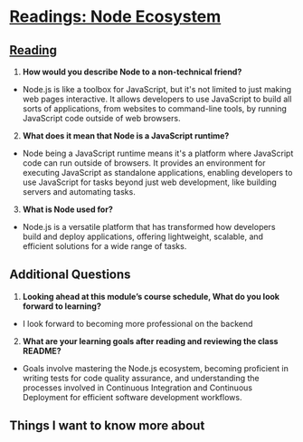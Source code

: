 # [Readings: Node Ecosystem](https://github.com/codefellows/seattle-code-javascript-401d59/tree/main/class-01)

## [Reading](https://www.sitepoint.com/an-introduction-to-node-js/)
1. **How would you describe Node to a non-technical friend?**
* Node.js is like a toolbox for JavaScript, but it's not limited to just making web pages interactive. It allows developers to use JavaScript to build all sorts of applications, from websites to command-line tools, by running JavaScript code outside of web browsers.
2. **What does it mean that Node is a JavaScript runtime?**
* Node being a JavaScript runtime means it's a platform where JavaScript code can run outside of browsers. It provides an environment for executing JavaScript as standalone applications, enabling developers to use JavaScript for tasks beyond just web development, like building servers and automating tasks.  
3. **What is Node used for?** 
* Node.js is a versatile platform that has transformed how developers build and deploy applications, offering lightweight, scalable, and efficient solutions for a wide range of tasks.

## Additional Questions
1. **Looking ahead at this module’s course schedule, What do you look forward to learning?**
* I look forward to becoming more professional on the backend 
2. **What are your learning goals after reading and reviewing the class README?**
* Goals involve mastering the Node.js ecosystem, becoming proficient in writing tests for code quality assurance, and understanding the processes involved in Continuous Integration and Continuous Deployment for efficient software development workflows.


## Things I want to know more about


